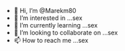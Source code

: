 - 👋 Hi, I’m @Marekm80
- 👀 I’m interested in ...sex 
- 🌱 I’m currently learning ...sex
- 💞️ I’m looking to collaborate on ...sex
- 📫 How to reach me ...sex

<!---
Marekm80/Marekm80 is a ✨ special ✨ repository because its `README.md` (this file) appears on your GitHub profile.
You can click the Preview link to take a look at your changes.
--->
